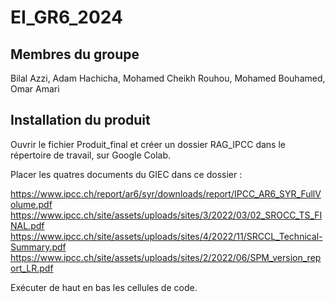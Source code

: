 # EI_GR6_2024

## Membres du groupe

Bilal Azzi, Adam Hachicha, Mohamed Cheikh Rouhou, Mohamed Bouhamed, Omar Amari

## Installation du produit

Ouvrir le fichier Produit_final et créer un dossier RAG_IPCC dans le répertoire de travail, sur Google Colab.

Placer les quatres documents du GIEC dans ce dossier :

https://www.ipcc.ch/report/ar6/syr/downloads/report/IPCC_AR6_SYR_FullVolume.pdf
https://www.ipcc.ch/site/assets/uploads/sites/3/2022/03/02_SROCC_TS_FINAL.pdf
https://www.ipcc.ch/site/assets/uploads/sites/4/2022/11/SRCCL_Technical-Summary.pdf
https://www.ipcc.ch/site/assets/uploads/sites/2/2022/06/SPM_version_report_LR.pdf

Exécuter de haut en bas les cellules de code.

